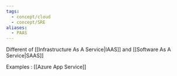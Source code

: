 ```yaml
---
tags:
  - concept/cloud
  - concept/SRE
aliases:
  - PAAS
---
```

Different of  [[Infrastructure As A Service|IAAS]] and [[Software As A Service|SAAS]]

Examples :  [[Azure App Service]]
